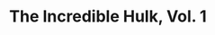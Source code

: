 ---
title: "The Incredible Hulk, Vol. 1"
issue: 391A
issue_nr: 391
full_title: "War & Pieces, Part 2: X-Calation"
subtitle: ""
story_arc: War & Pieces
crossover: ""
variant: A
publisher: Marvel Comics
creators: 
  - Alan Grant
  - Keith Giffen
  - Don Simpson
release_date: "Jan 21, 1992"
release_year: 1992
genre:
  - Action
  - Adventure
  - Super-Heroes
format: Comic
pages: 32
signed_by: ""
price: 1.25
---
